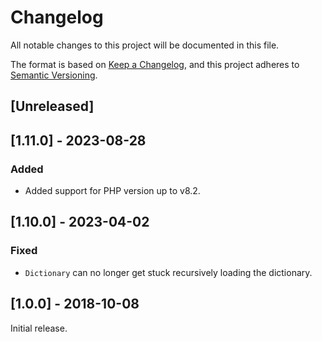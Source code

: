 # Changelog

All notable changes to this project will be documented in this file.

The format is based on [Keep a Changelog](https://keepachangelog.com/en/1.0.0/),
and this project adheres to [Semantic Versioning](https://semver.org/spec/v2.0.0.html).

## [Unreleased]

## [1.11.0] - 2023-08-28

### Added
- Added support for PHP version up to v8.2.

## [1.10.0] - 2023-04-02

### Fixed
- `Dictionary` can no longer get stuck recursively loading the dictionary.

## [1.0.0] - 2018-10-08
Initial release.